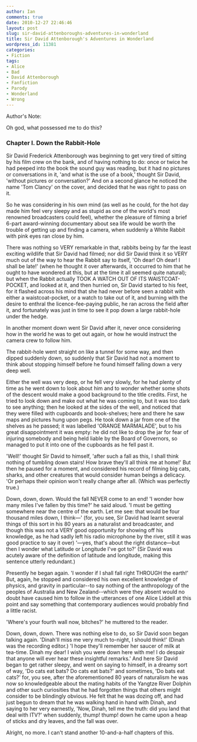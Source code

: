 ```yaml
---
author: Ian
comments: true
date: 2010-12-27 22:46:46
layout: post
slug: sir-david-attenboroughs-adventures-in-wonderland
title: Sir David Attenborough's Adventures in Wonderland
wordpress_id: 11381
categories:
- Fiction
tags:
- Alice
- Bad
- David Attenborough
- Fanfiction
- Parody
- Wonderland
- Wrong
---
```


<div class="notes"><p>Author's Note:</p><p>Oh god, what possessed me to do this?</p></div>

<h3>
    Chapter I. Down the Rabbit-Hole
</h3>
<div class="story" markdown="1">
Sir David Frederick Attenborough was beginning to get very tired of sitting by his film crew on the bank, and of having nothing to do: once or twice he had peeped into the book the sound guy was reading, but it had no pictures or conversations in it, 'and what is the use of a book,' thought Sir David, 'without pictures or conversation?'  And on a second glance he noticed the name 'Tom Clancy' on the cover, and decided that he was right to pass on it.

So he was considering in his own mind (as well as he could, for the hot day made him feel very sleepy and as stupid as one of the world's most renowned broadcasters could feel), whether the pleasure of filming a brief 6-part award-winning documentary about sea life would be worth the trouble of getting up and finding a camera, when suddenly a White Rabbit with pink eyes ran close by him.

There was nothing so VERY remarkable in that, rabbits being by far the least exciting wildlife that Sir David had filmed; nor did Sir David think it so VERY much out of the way to hear the Rabbit say to itself, 'Oh dear! Oh dear! I shall be late!' (when he thought it over afterwards, it occurred to him that he ought to have wondered at this, but at the time it all seemed quite natural); but when the Rabbit actually TOOK A WATCH OUT OF ITS WAISTCOAT-POCKET, and looked at it, and then hurried on, Sir David started to his feet, for it flashed across his mind that she had never before seen a rabbit with either a waistcoat-pocket, or a watch to take out of it, and burning with the desire to enthral the licence-fee-paying public, he ran across the field after it, and fortunately was just in time to see it pop down a large rabbit-hole under the hedge.

In another moment down went Sir David after it, never once considering how in the world he was to get out again, or how he would instruct the camera crew to follow him.

The rabbit-hole went straight on like a tunnel for some way, and then dipped suddenly down, so suddenly that Sir David had not a moment to think about stopping himself before he found himself falling down a very deep well.

Either the well was very deep, or he fell very slowly, for he had plenty of time as he went down to look about him and to wonder whether some shots of the descent would make a good background to the title credits. First, he tried to look down and make out what he was coming to, but it was too dark to see anything; then he looked at the sides of the well, and noticed that they were filled with cupboards and book-shelves; here and there he saw maps and pictures hung upon pegs. He took down a jar from one of the shelves as he passed; it was labelled 'ORANGE MARMALADE', but to his great disappointment it was empty: he did not like to drop the jar for fear of injuring somebody and being held liable by the Board of Governors, so managed to put it into one of the cupboards as he fell past it.

'Well!' thought Sir David to himself, 'after such a fall as this, I shall think nothing of tumbling down stairs! How brave they'll all think me at home!' But then he paused for a moment, and considered his record of filming big cats, sharks, and other creatures that would consider human beings a delicacy. 'Or perhaps their opinion won't really change after all. (Which was perfectly true.) 

Down, down, down. Would the fall NEVER come to an end! 'I wonder how many miles I've fallen by this time?' he said aloud. 'I must be getting somewhere near the centre of the earth. Let me see: that would be four thousand miles down, I think—' (for, you see, Sir David had learnt several things of this sort in his 80 years as a naturalist and broadcaster, and though this was not a VERY good opportunity for showing off his knowledge, as he had sadly left his radio microphone by the river, still it was good practice to say it over) '—yes, that's about the right distance—but then I wonder what Latitude or Longitude I've got to?' (Sir David was acutely aware of the definition of latitude and longitude, making this sentence utterly redundant.)

Presently he began again. 'I wonder if I shall fall right THROUGH the earth!'  But, again, he stopped and considered his own excellent knowledge of physics, and gravity in particular--to say nothing of the anthropology of the peoples of Australia and New Zealand--which were they absent would no doubt have caused him to follow in the utterances of one Alice Liddell at this point and say something that contemporary audiences would probably find a little racist.

'Where's your fourth wall now, bitches?' he muttered to the reader.

Down, down, down. There was nothing else to do, so Sir David soon began talking again. 'Dinah'll miss me very much to-night, I should think!' (Dinah was the recording editor.) 'I hope they'll remember her saucer of milk at tea-time. Dinah my dear! I wish you were down here with me! I do despair that anyone will ever hear these insightful remarks.' And here Sir David began to get rather sleepy, and went on saying to himself, in a dreamy sort of way, 'Do cats eat bats? Do cats eat bats?' and sometimes, 'Do bats eat cats?' for, you see, after the aforementioned 80 years of naturalism he was now so knowledgeable about the mating habits of the Yangtze River Dolphin and other such curiosities that he had forgotten things that others might consider to be blindingly obvious. He felt that he was dozing off, and had just begun to dream that he was walking hand in hand with Dinah, and saying to her very earnestly, 'Now, Dinah, tell me the truth: did you land that deal with ITV?' when suddenly, thump! thump! down he came upon a heap of sticks and dry leaves, and the fall was over.
</div>

<div class="notes"><p>Alright, no more.  I can't stand another 10-and-a-half chapters of this.</p></div>

